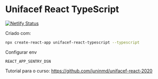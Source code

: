 # Unifacef React TypeScript

[![Netlify Status](https://api.netlify.com/api/v1/badges/25c9a816-292d-4849-b581-77abcd7d7869/deploy-status)](https://app.netlify.com/sites/unifacef-react-typescript/deploys)

Criado com:

```bash
npx create-react-app unifacef-react-typescript --typescript
```

Configurar env

```env
REACT_APP_SENTRY_DSN
```

Tutorial para o curso:
https://github.com/juninmd/unifacef-react-2020
